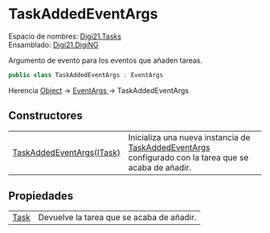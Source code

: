 # TaskAddedEventArgs

Espacio de nombres: [Digi21.Tasks](../)  
Ensamblado: [Digi21.DigiNG](../../)

Argumento de evento para los eventos que añaden tareas.

```csharp
public class TaskAddedEventArgs : EventArgs
```

Herencia [Object](https://docs.microsoft.com/en-us/dotnet/api/system.object?view=net-5.0) → [EventArgs ](https://docs.microsoft.com/en-us/dotnet/api/system.eventargs?view=net-5.0)→ TaskAddedEventArgs

## Constructores

|  |  |
| :--- | :--- |
| [TaskAddedEventArgs\(ITask\)](constructores.md) | Inicializa una nueva instancia de [TaskAddedEventArgs](./) configurado con la tarea que se acaba de añadir. |

## Propiedades

|  |  |
| :--- | :--- |
| [Task](propiedades/task.md) | Devuelve la tarea que se acaba de añadir. |

